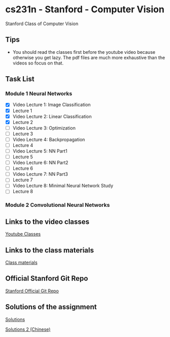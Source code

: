 # cs231n - Stanford - Computer Vision
Stanford Class of Computer Vision

## Tips
- You should read the classes first before the youtube video because otherwise you get lazy. The pdf files are much more exhaustive than the videos so focus on that.

## Task List
### Module 1 Neural Networks
- [x] Video Lecture 1: Image Classification
- [x] Lecture 1
- [x] Video Lecture 2: Linear Classification
- [x] Lecture 2
- [ ] Video Lecture 3: Optimization
- [ ] Lecture 3
- [ ] Video Lecture 4: Backpropagation
- [ ] Lecture 4
- [ ] Video Lecture 5: NN Part1
- [ ] Lecture 5
- [ ] Video Lecture 6: NN Part2
- [ ] Lecture 6
- [ ] Video Lecture 7: NN Part3
- [ ] Lecture 7
- [ ] Video Lecture 8: Minimal Neural Network Study
- [ ] Lecture 8

### Module 2 Convolutional Neural Networks


## Links to the video classes

[Youtube Classes](https://www.youtube.com/watch?v=vT1JzLTH4G4&list=PLC1qU-LWwrF64f4QKQT-Vg5Wr4qEE1Zxk)

## Links to the class materials

[Class materials](https://cs231n.github.io)

## Official Stanford Git Repo

[Stanford Official Git Repo](https://github.com/cs231n/cs231n.github.io)

## Solutions of the assignment

[Solutions](https://github.com/mantasu/cs231n)

[Solutions 2 (Chinese)](https://github.com/yjb6/CS231n-2022)
